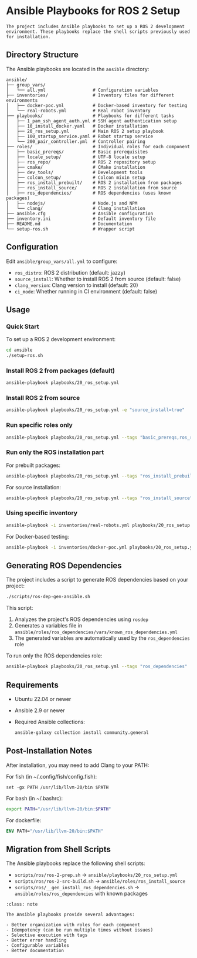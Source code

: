 # Ansible Playbooks for ROS 2 Setup

```{admonition} Summary
The project includes Ansible playbooks to set up a ROS 2 development environment. These playbooks replace the shell scripts previously used for installation.
```

## Directory Structure

The Ansible playbooks are located in the `ansible` directory:

```text
ansible/
├── group_vars/
│   └── all.yml                  # Configuration variables
├── inventories/                 # Inventory files for different environments
│   ├── docker-poc.yml           # Docker-based inventory for testing
│   └── real-robots.yml          # Real robot inventory
├── playbooks/                   # Playbooks for different tasks
│   ├── 1_pam_ssh_agent_auth.yml # SSH agent authentication setup
│   ├── 10_install_docker.yaml   # Docker installation
│   ├── 20_ros_setup.yml         # Main ROS 2 setup playbook
│   ├── 100_startup_service.yaml # Robot startup service
│   └── 200_pair_controller.yml  # Controller pairing
├── roles/                       # Individual roles for each component
│   ├── basic_prereqs/           # Basic prerequisites
│   ├── locale_setup/            # UTF-8 locale setup
│   ├── ros_repo/                # ROS 2 repository setup
│   ├── cmake/                   # CMake installation
│   ├── dev_tools/               # Development tools
│   ├── colcon_setup/            # Colcon mixin setup
│   ├── ros_install_prebuilt/    # ROS 2 installation from packages
│   ├── ros_install_source/      # ROS 2 installation from source
│   ├── ros_dependencies/        # ROS dependencies (uses known packages)
│   ├── nodejs/                  # Node.js and NPM
│   └── clang/                   # Clang installation
├── ansible.cfg                  # Ansible configuration
├── inventory.ini                # Default inventory file
├── README.md                    # Documentation
└── setup-ros.sh                 # Wrapper script
```

## Configuration

Edit `ansible/group_vars/all.yml` to configure:

- `ros_distro`: ROS 2 distribution (default: jazzy)
- `source_install`: Whether to install ROS 2 from source (default: false)
- `clang_version`: Clang version to install (default: 20)
- `ci_mode`: Whether running in CI environment (default: false)

## Usage

### Quick Start

To set up a ROS 2 development environment:

```bash
cd ansible
./setup-ros.sh
```

### Install ROS 2 from packages (default)

```bash
ansible-playbook playbooks/20_ros_setup.yml
```

### Install ROS 2 from source

```bash
ansible-playbook playbooks/20_ros_setup.yml -e "source_install=true"
```

### Run specific roles only

```bash
ansible-playbook playbooks/20_ros_setup.yml --tags "basic_prereqs,ros_repo"
```

### Run only the ROS installation part

For prebuilt packages:

```bash
ansible-playbook playbooks/20_ros_setup.yml --tags "ros_install_prebuilt"
```

For source installation:

```bash
ansible-playbook playbooks/20_ros_setup.yml --tags "ros_install_source" -e "source_install=true"
```

### Using specific inventory

```bash
ansible-playbook -i inventories/real-robots.yml playbooks/20_ros_setup.yml
```

For Docker-based testing:

```bash
ansible-playbook -i inventories/docker-poc.yml playbooks/20_ros_setup.yml
```

## Generating ROS Dependencies

The project includes a script to generate ROS dependencies based on your project:

```bash
./scripts/ros-dep-gen-ansible.sh
```

This script:

1. Analyzes the project's ROS dependencies using `rosdep`
2. Generates a variables file in `ansible/roles/ros_dependencies/vars/known_ros_dependencies.yml`
3. The generated variables are automatically used by the `ros_dependencies` role

To run only the ROS dependencies role:

```bash
ansible-playbook playbooks/20_ros_setup.yml --tags "ros_dependencies"
```

## Requirements

- Ubuntu 22.04 or newer
- Ansible 2.9 or newer
- Required Ansible collections:

  ```bash
  ansible-galaxy collection install community.general
  ```

## Post-Installation Notes

After installation, you may need to add Clang to your PATH:

For fish (in ~/.config/fish/config.fish):

```fish
set -gx PATH /usr/lib/llvm-20/bin $PATH
```

For bash (in ~/.bashrc):

```bash
export PATH="/usr/lib/llvm-20/bin:$PATH"
```

For dockerfile:

```dockerfile
ENV PATH="/usr/lib/llvm-20/bin:$PATH"
```

## Migration from Shell Scripts

The Ansible playbooks replace the following shell scripts:

- `scripts/ros/ros-2-prep.sh` → `ansible/playbooks/20_ros_setup.yml`
- `scripts/ros/ros-2-src-build.sh` → `ansible/roles/ros_install_source`
- `scripts/ros/__gen_install_ros_dependencies.sh` → `ansible/roles/ros_dependencies` with known packages

```{admonition} Benefits
:class: note

The Ansible playbooks provide several advantages:

- Better organization with roles for each component
- Idempotency (can be run multiple times without issues)
- Selective execution with tags
- Better error handling
- Configurable variables
- Better documentation
```
